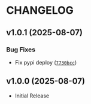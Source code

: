 # CHANGELOG

<!-- version list -->

## v1.0.1 (2025-08-07)

### Bug Fixes

- Fix pypi deploy
  ([`7730bcc`](https://github.com/jwoirhaye/android-device-manager-python/commit/7730bccd043ac5213afa7a62a751aa68debb8157))


## v1.0.0 (2025-08-07)

- Initial Release

